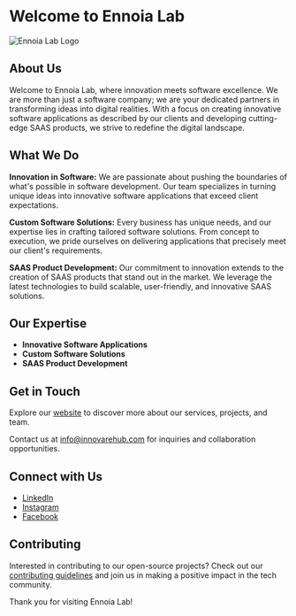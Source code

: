 # Welcome to Ennoia Lab

![Ennoia Lab Logo](https://avatars.githubusercontent.com/u/121563910?s=200&v=4)

## About Us

Welcome to Ennoia Lab, where innovation meets software excellence. We are more than just a software company; we are your dedicated partners in transforming ideas into digital realities. With a focus on creating innovative software applications as described by our clients and developing cutting-edge SAAS products, we strive to redefine the digital landscape.

## What We Do

**Innovation in Software:** We are passionate about pushing the boundaries of what's possible in software development. Our team specializes in turning unique ideas into innovative software applications that exceed client expectations.

**Custom Software Solutions:** Every business has unique needs, and our expertise lies in crafting tailored software solutions. From concept to execution, we pride ourselves on delivering applications that precisely meet our client's requirements.

**SAAS Product Development:** Our commitment to innovation extends to the creation of SAAS products that stand out in the market. We leverage the latest technologies to build scalable, user-friendly, and innovative SAAS solutions.

## Our Expertise

- **Innovative Software Applications**
- **Custom Software Solutions**
- **SAAS Product Development**

## Get in Touch

Explore our [website](https://www.innovare.com) to discover more about our services, projects, and team.

Contact us at [info@innovarehub.com](mailto:info@innovare.com) for inquiries and collaboration opportunities.

## Connect with Us

- [LinkedIn](https://www.linkedin.com/company/innovare-hub)
- [Instagram](https://www.instagram.com/innovarehub/)
- [Facebook](https://www.facebook.com/innovarehub)

## Contributing

Interested in contributing to our open-source projects? Check out our [contributing guidelines](CONTRIBUTING.md) and join us in making a positive impact in the tech community.

Thank you for visiting Ennoia Lab!
